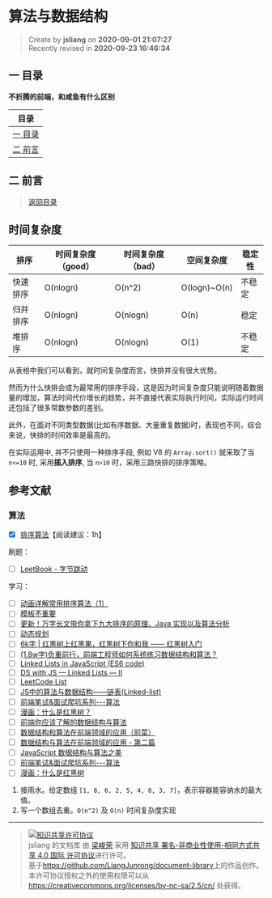 算法与数据结构
===

> Create by **jsliang** on **2020-09-01 21:07:27**  
> Recently revised in **2020-09-23 16:46:34**

## <a name="chapter-one" id="chapter-one"></a>一 目录

**不折腾的前端，和咸鱼有什么区别**

| 目录 |
| --- |
| [一 目录](#chapter-one) |
| <a name="catalog-chapter-two" id="catalog-chapter-two"></a>[二 前言](#chapter-two) |

## <a name="chapter-two" id="chapter-two"></a>二 前言

> [返回目录](#chapter-one)

## 时间复杂度

| 排序 | 时间复杂度（good） | 时间复杂度（bad） | 空间复杂度 | 稳定性 |
| --- | --- | --- | --- | --- |
| 快速排序 | O(nlogn) | O(n^2) | O(logn)~O(n) | 不稳定 |
| 归并排序 | O(nlogn) | O(nlogn) | O(n) | 稳定 |
| 堆排序 | O(nlogn) | O(nlogn) | O(1) | 不稳定 |

从表格中我们可以看到，就时间复杂度而言，快排并没有很大优势。

然而为什么快排会成为最常用的排序手段，这是因为时间复杂度只能说明随着数据量的增加，算法时间代价增长的趋势，并不直接代表实际执行时间，实际运行时间还包括了很多常数参数的差别。

此外，在面对不同类型数据(比如有序数据、大量重复数据)时，表现也不同，综合来说，快排的时间效率是最高的。

在实际运用中, 并不只使用一种排序手段, 例如 V8 的 `Array.sort()` 就采取了当 `n<=10` 时, 采用**插入排序**, 当 `n>10` 时，采用三路快排的排序策略。

## 参考文献

### 算法

* [x] [排序算法](https://juejin.im/post/6844904116552990727#heading-51)【阅读建议：1h】

刷题：

* [ ] [LeetBook - 字节跳动](https://leetcode-cn.com/explore/interview/card/bytedance/)

学习：

* [ ] [动画详解常用排序算法（1）](https://mp.weixin.qq.com/s/XxmnKGLfstgbWjoj-eWddg)
* [ ] [模板不重要](https://mp.weixin.qq.com/s/d5Af7YwwrtdV_OqYzcWGSw)
* [ ] [更新！万字长文带你拿下九大排序的原理、Java 实现以及算法分析](https://mp.weixin.qq.com/s/vwzTA0UroV5nt_EWqhEspg)
* [ ] [动态规划](https://www.bilibili.com/video/BV1a4411y7uh?from=search&seid=9796558727922243523)
* [ ] [6k字 | 红黑树上红黑果，红黑树下你和我 —— 红黑树入门](https://juejin.im/post/6844904006175686669)
* [ ] [(1.8w字)负重前行，前端工程师如何系统练习数据结构和算法？](https://juejin.im/post/6844904061947346957)
* [ ] [Linked Lists in JavaScript (ES6 code)](https://codeburst.io/linked-lists-in-javascript-es6-code-part-1-6dd349c3dcc3)
* [ ] [DS with JS — Linked Lists — II](https://medium.com/dev-blogs/ds-with-js-linked-lists-ii-3b387596e27e)
* [ ] [LeetCode List](https://zxi.mytechroad.com/blog/leetcode-list/)
* [ ] [JS中的算法与数据结构——链表(Linked-list)](https://www.jianshu.com/p/f254ec665e57)
* [ ] [前端笔试&面试爬坑系列---算法](https://juejin.im/post/5b72f0caf265da282809f3b5)
* [ ] [漫画：什么是红黑树？](https://juejin.im/post/5a27c6946fb9a04509096248)
* [ ] [前端你应该了解的数据结构与算法](https://juejin.im/post/5b331bc7f265da598451fd88)
* [ ] [数据结构和算法在前端领域的应用（前菜）](https://juejin.im/post/5d3dc8466fb9a07efc49d0a9)
* [ ] [数据结构与算法在前端领域的应用 - 第二篇](https://lucifer.ren/blog/2019/09/19/algorthimn-fe-2/)
* [ ] [JavaScript 数据结构与算法之美](https://github.com/biaochenxuying/blog/issues/43)
* [ ] [前端笔试&面试爬坑系列---算法](https://juejin.im/post/6844903656865677326)
* [ ] [漫画：什么是红黑树](https://juejin.im/post/6844903519632228365)

1. 接雨水。给定数组 `[1, 8, 6, 2, 5, 4, 8, 3, 7]`，表示容器能容纳水的最大值。
2. 写一个数组去重。`O(n^2)` 及 `O(n)` 时间复杂度实现

---

> <a rel="license" href="http://creativecommons.org/licenses/by-nc-sa/4.0/"><img alt="知识共享许可协议" style="border-width:0" src="https://i.creativecommons.org/l/by-nc-sa/4.0/88x31.png" /></a><br /><span xmlns:dct="http://purl.org/dc/terms/" property="dct:title">jsliang 的文档库</span> 由 <a xmlns:cc="http://creativecommons.org/ns#" href="https://github.com/LiangJunrong/document-library" property="cc:attributionName" rel="cc:attributionURL">梁峻荣</a> 采用 <a rel="license" href="http://creativecommons.org/licenses/by-nc-sa/4.0/">知识共享 署名-非商业性使用-相同方式共享 4.0 国际 许可协议</a>进行许可。<br />基于<a xmlns:dct="http://purl.org/dc/terms/" href="https://github.com/LiangJunrong/document-library" rel="dct:source">https://github.com/LiangJunrong/document-library</a>上的作品创作。<br />本许可协议授权之外的使用权限可以从 <a xmlns:cc="http://creativecommons.org/ns#" href="https://creativecommons.org/licenses/by-nc-sa/2.5/cn/" rel="cc:morePermissions">https://creativecommons.org/licenses/by-nc-sa/2.5/cn/</a> 处获得。